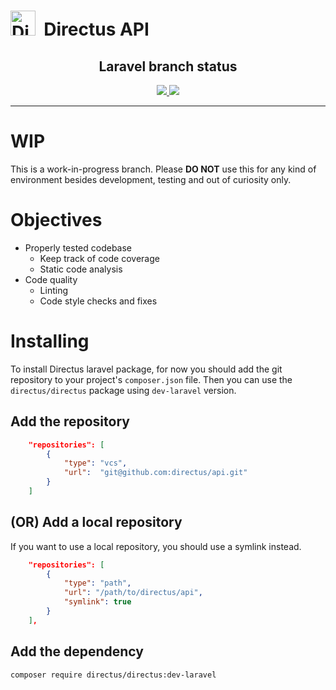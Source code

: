 <h1>
  <img src="https://user-images.githubusercontent.com/522079/43096167-3a1b1118-8e86-11e8-9fb2-7b4e3b1368bc.png" width="40" alt="Directus Logo"/>&nbsp;&nbsp;Directus API
</h1>

<div align="center">
    <h2>Laravel branch status</h2>
    <a href="">
        <img src="https://github.com/directus/api/workflows/Build/badge.svg?branch=laravel" />
    </a>
    <a href="https://coveralls.io/github/directus/api?branch=laravel">
        <img src="https://coveralls.io/repos/github/directus/api/badge.svg?branch=laravel" />
    </a>
</div>

---

# WIP

This is a work-in-progress branch. Please **DO NOT** use this for any kind of environment besides development, testing and out of curiosity only.

# Objectives

-   Properly tested codebase
    -   Keep track of code coverage
    -   Static code analysis
-   Code quality
    -   Linting
    -   Code style checks and fixes

# Installing

To install Directus laravel package, for now you should add the git repository to your project's `composer.json` file. Then you can use the `directus/directus` package using `dev-laravel` version.

## Add the repository

```json
    "repositories": [
        {
            "type": "vcs",
            "url":  "git@github.com:directus/api.git"
        }
    ]
```

## (OR) Add a local repository

If you want to use a local repository, you should use a symlink instead.

```json
    "repositories": [
        {
            "type": "path",
            "url": "/path/to/directus/api",
            "symlink": true
        }
    ],
```

## Add the dependency

```
composer require directus/directus:dev-laravel
```
